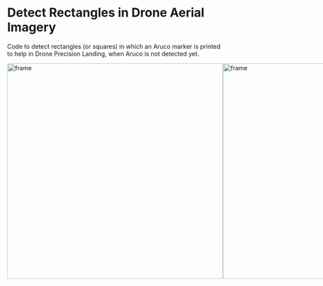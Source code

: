 # Detect Rectangles in Drone Aerial Imagery

Code to detect rectangles (or squares) in which an Aruco marker is printed to help in Drone Precision Landing, when Aruco is not detected yet.

<div style="display:flex">

<img align="center" title="frame" alt="frame" width="500" src="https://user-images.githubusercontent.com/22358397/214590469-0cb4895e-748f-4e34-9355-f7690a338b9d.png">
<img align="center" title="frame" alt="frame" width="500" src="https://user-images.githubusercontent.com/22358397/214590445-8b6da7fc-21b1-4211-8a73-269e3332521a.png">

</div>
